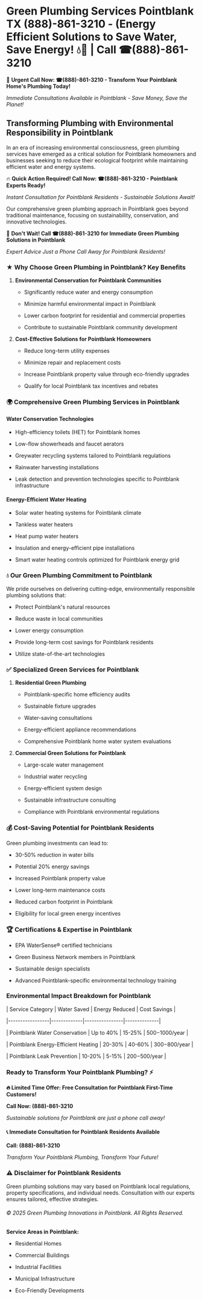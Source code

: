 # Green Plumbing Services Pointblank TX (888)-861-3210 - (Energy Efficient Solutions to Save Water, Save Energy! 💧🌿 | Call ☎(888)-861-3210

🚨 **Urgent Call Now: ☎(888)-861-3210 - Transform Your Pointblank Home's Plumbing Today!**
*Immediate Consultations Available in Pointblank - Save Money, Save the Planet!*

## Transforming Plumbing with Environmental Responsibility in Pointblank

In an era of increasing environmental consciousness, green plumbing services have emerged as a critical solution for Pointblank homeowners and businesses seeking to reduce their ecological footprint while maintaining efficient water and energy systems. 

🔥 **Quick Action Required! Call Now: ☎(888)-861-3210 - Pointblank Experts Ready!**
*Instant Consultation for Pointblank Residents - Sustainable Solutions Await!*

Our comprehensive green plumbing approach in Pointblank goes beyond traditional maintenance, focusing on sustainability, conservation, and innovative technologies.

🚨 **Don't Wait! Call ☎(888)-861-3210 for Immediate Green Plumbing Solutions in Pointblank**
*Expert Advice Just a Phone Call Away for Pointblank Residents!*

### ★ Why Choose Green Plumbing in Pointblank? Key Benefits

1. **Environmental Conservation for Pointblank Communities** 
   - Significantly reduce water and energy consumption
   - Minimize harmful environmental impact in Pointblank
   - Lower carbon footprint for residential and commercial properties
   - Contribute to sustainable Pointblank community development

2. **Cost-Effective Solutions for Pointblank Homeowners** 
   - Reduce long-term utility expenses
   - Minimize repair and replacement costs
   - Increase Pointblank property value through eco-friendly upgrades
   - Qualify for local Pointblank tax incentives and rebates

### 🌍 Comprehensive Green Plumbing Services in Pointblank

#### Water Conservation Technologies
- High-efficiency toilets (HET) for Pointblank homes
- Low-flow showerheads and faucet aerators
- Greywater recycling systems tailored to Pointblank regulations
- Rainwater harvesting installations
- Leak detection and prevention technologies specific to Pointblank infrastructure

#### Energy-Efficient Water Heating
- Solar water heating systems for Pointblank climate
- Tankless water heaters
- Heat pump water heaters
- Insulation and energy-efficient pipe installations
- Smart water heating controls optimized for Pointblank energy grid

### 💧 Our Green Plumbing Commitment to Pointblank

We pride ourselves on delivering cutting-edge, environmentally responsible plumbing solutions that:
- Protect Pointblank's natural resources
- Reduce waste in local communities
- Lower energy consumption
- Provide long-term cost savings for Pointblank residents
- Utilize state-of-the-art technologies

### ✅ Specialized Green Services for Pointblank

1. **Residential Green Plumbing**
   - Pointblank-specific home efficiency audits
   - Sustainable fixture upgrades
   - Water-saving consultations
   - Energy-efficient appliance recommendations
   - Comprehensive Pointblank home water system evaluations

2. **Commercial Green Solutions for Pointblank**
   - Large-scale water management
   - Industrial water recycling
   - Energy-efficient system design
   - Sustainable infrastructure consulting
   - Compliance with Pointblank environmental regulations

### 💰 Cost-Saving Potential for Pointblank Residents

Green plumbing investments can lead to:
- 30-50% reduction in water bills
- Potential 20% energy savings
- Increased Pointblank property value
- Lower long-term maintenance costs
- Reduced carbon footprint in Pointblank
- Eligibility for local green energy incentives

### 🏆 Certifications & Expertise in Pointblank

- EPA WaterSense® certified technicians
- Green Business Network members in Pointblank
- Sustainable design specialists
- Advanced Pointblank-specific environmental technology training

### Environmental Impact Breakdown for Pointblank

| Service Category | Water Saved | Energy Reduced | Cost Savings |
|-----------------|-------------|----------------|--------------|
| Pointblank Water Conservation | Up to 40% | 15-25% | $500-$1000/year |
| Pointblank Energy-Efficient Heating | 20-30% | 40-60% | $300-$800/year |
| Pointblank Leak Prevention | 10-20% | 5-15% | $200-$500/year |

### Ready to Transform Your Pointblank Plumbing? ⚡

**🔥 Limited Time Offer: Free Consultation for Pointblank First-Time Customers!**

**Call Now: (888)-861-3210**
*Sustainable solutions for Pointblank are just a phone call away!*

#### 📞 Immediate Consultation for Pointblank Residents Available

**Call: (888)-861-3210**
*Transform Your Pointblank Plumbing, Transform Your Future!*

### ⚠️ Disclaimer for Pointblank Residents

Green plumbing solutions may vary based on Pointblank local regulations, property specifications, and individual needs. Consultation with our experts ensures tailored, effective strategies.

###### © 2025 Green Plumbing Innovations in Pointblank. All Rights Reserved.

**Service Areas in Pointblank:** 
- Residential Homes
- Commercial Buildings
- Industrial Facilities
- Municipal Infrastructure
- Eco-Friendly Developments